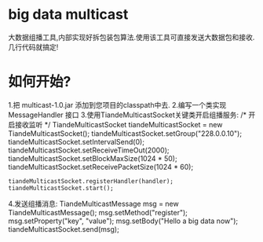 # big data multicast
大数据组播工具,内部实现好拆包装包算法.使用该工具可直接发送大数据包和接收.几行代码就搞定!

# 如何开始?
  1.把 multicast-1.0.jar 添加到您项目的classpath中去.
  2.编写一个类实现 MessageHandler 接口
  3.使用TiandeMulticastSocket关键类开启组播服务:
    /* 开启接收监听 */
    TiandeMulticastSocket tiandeMulticastSocket = new TiandeMulticastSocket();
    tiandeMulticastSocket.setGroup("228.0.0.10");
    tiandeMulticastSocket.setIntervalSend(0);
    tiandeMulticastSocket.setReceiveTimeOut(2000);
    tiandeMulticastSocket.setBlockMaxSize(1024 * 50);
    tiandeMulticastSocket.setReceivePacketSize(1024 * 60);
		
    tiandeMulticastSocket.registerHandler(handler);
    tiandeMulticastSocket.start();

  4.发送组播消息:
    TiandeMulticastMessage msg = new TiandeMulticastMessage();
    msg.setMethod("register");
    msg.setProperty("key", "value");
    msg.setBody("Hello a big data now");
    tiandeMulticastSocket.send(msg);
